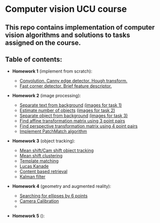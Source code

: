 # Computer vision UCU course

## This repo contains implementation of computer vision algorithms and solutions to tasks assigned on the course.

## Table of contents:

- **Homework 1** (implement from scratch):
    - [Convolution. Canny edge detector. Hough transform.](./homework1/HoughSpace.ipynb)
    - [Fast corner detector. Brief feature descriptor.](./homework1/Fast&Brief.ipynb)
    
- **Homework 2** (image processing):
    - [Separate text from background](./homework2/separate_text_from_background.ipynb) [(images for task 1)](./homework2/tnotes/)
    - [Estimate number of objects](./homework2/estimate_number_of_objects.ipynb) [(images for task 2)](./homework2/count/)
    - [Separate object from background](./homework2/separate_object_from_background.ipynb) [(images for task 3)](./homework2/object/)
    - [Find affine transformation matrix using 3 point pairs](./homework2/affine_transform.ipynb)
    - [Find perspective transformation matrix using 4 point pairs](./homework2/perspective_transform.ipynb)
    - [Implement PatchMatch algorithm](./homework2/patch-match.ipynb)

- **Homework 3** (object tracking):
    - [Mean shift/Cam shift object tracking](./homework3/mean_shift/mean-shift-tracking.ipynb)
    - [Mean shift clustering](./homework3/mean_shift/mean-shift-clustering.ipynb)
    - [Template matching](./homework3/lucas_kanade/template_matching.ipynb)
    - [Lucas Kanade](./homework3/lucas_kanade/lucas-kanade-tracking.ipynb)
    - [Content based retrieval](./homework3/image_retrieval/content-based-image-retrieval.ipynb)
    - [Kalman filter](./homework3/kalman_filter/)

- **Homework 4** (geometry and augmented reality):
    - [Searching for ellipses by 6 points](./homework4/find_ellipses_colab.ipynb)
    - [Camera Calibration](./homework4/camera_calibration.ipynb)
    -
    
- **Homework 5** ():
